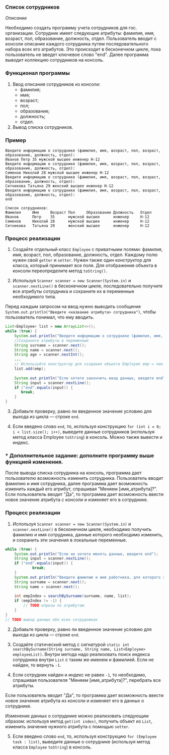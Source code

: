 ### Список сотрудников

*Описание*

Необходимо создать программу учета сотрудников для гос. организации. Сотрудник имеет следующие атрибуты:
фамилия, имя, возраст, пол, образование, должность, отдел.
Пользователь вводит с консоли описание каждого сотрудника путем последовательного набора всех его атрибутов.
Это происходит в бесконечном цикле, пока пользователь не введет ключевое слово "end".
Далее программа выводит коллекцию сотрудников на консоль.

### Функционал программы
1. Ввод описания сотрудников из консоли:
    - фамилия;
    - имя;
    - возраст;
    - пол;
    - образование;
    - должность;
    - отдел.
2. Вывод списка сотрудников.

### Пример
```
Введите информацию о сотруднике (фамилия, имя, возраст, пол, возраст, образование, должность, отдел):
Иванов Петр 35 мужской высшее инженер Н-12
Введите информацию о сотруднике (фамилия, имя, возраст, пол, возраст, образование, должность, отдел):
Семенов Николай 28 мужской высшее инженер Н-12
Введите информацию о сотруднике (фамилия, имя, возраст, пол, возраст, образование, должность, отдел):
Ситникова Татьяна 29 женский высшее инженер Н-12
Введите информацию о сотруднике (фамилия, имя, возраст, пол, возраст, образование, должность, отдел):
end

Список сотрудников:
Фамилия     Имя     Возраст Пол     Образование Должность   Отдел
Иванов      Петр    35      мужской высшее      инженер     Н-12
Семенов     Николай 28      мужской высшее      инженер     Н-12
Ситникова   Татьяна 29      женский высшее      инженер     Н-12
```

### Процесс реализации
1. Создайте отдельный класс `Employee` с приватными полями: фамилия, имя, возраст, пол, образование, должность, отдел.
   Каждому полю нужен свой `getter` и `setter`. Нужен также один конструктор для класса, который принимает все поля. 
   Для отображения объекта в консоли переопределите метод `toString()`.

2. Используя `Scanner scanner = new Scanner(System.in)` и `scanner.nextLine()` в бесконечном цикле, последовательно 
   получите все атрибуты сотрудника и сохраните их в переменные необходимого типа.

Перед каждым запросом на ввод нужно выводить сообщение `System.out.println("Введите <название атрибута> сотрудника")`,
чтобы пользователь понимал, что ему вводить.
```java
List<Employee> list = new ArrayList<>();
while (true) {
    System.out.println("Введите информацию о сотруднике (фамилия, имя, возраст, пол, образование, должность, отдел");
    //Сохраните атрибуты в переменные
    String surname = scanner.next();
    String name = scanner.next();
    String age = scanner.nextInt();
    ...
    // Используйте конструктор для создания объекта Employee emp = new Employee(...);
    list.add(emp);
    
    System.out.println("Если хотите закончить ввод данных, введите end");
    String input = scanner.nextLine();
    if ("end".equals(input)) {
       break;
    }
}
```
3. Добавьте проверку, равно ли введенное значение условию для выхода из цикла — строке `end`.

4. Если введено слово `end`, то, используя конструкцию `for (int i = 0; i < list.size(); i++)`, выведите данные 
   сотрудников (используя метод класса Employee `toString`) в консоль. Можно также вывести и индекс.

### * Дополнительное задание: дополните программу выше функцией изменения.

После вывода списка сотрудника на консоль, программа дает пользователю возможность изменить сотрудника.
Пользователь вводит фамилию и имя сотрудника, далее программа дает возможность изменить каждый его атрибут,
спрашивая "Меняем [имя_атрибута]?". Если пользователь вводит "Да", то программа дает возможность ввести новое значение 
атрибута с консоли и изменяет его в сотруднике.

### Процесс реализации

1. Используя `Scanner scanner = new Scanner(System.in)` и `scanner.nextLine()` в бесконечном цикле, необходимо получить 
   фамилию и имя сотрудника, данные которого необходимо изменить, и сохранить эти значения в локальные переменные.

```java
while (true) {
    System.out.println("Если не хотите менять данные, введите end");
    String input = scanner.nextLine();
    if ("end".equals(input)) {
            break;
    }
    System.out.println("Введите фамилию и имя работника, для которого хотите изменить данные");
    String surname = scanner.next();
    String name = scanner.next();
    
    int empIndex = searchBySurname(surname, name, list);
    if (empIndex != -1) {
        // TODO опросы по атрибутам
    }
}
// TODO вывод данных обо всех сотрудниках
```

2. Добавьте проверку, равно ли введенное значение условию для выхода из цикла — строке `end`.

3. Создайте статический метод с сигнатурой
   `static int searchBySurname(String surname, String name, List<Employee> employeeList)`.
   Внутри метода надо реализовать поиск индекса сотрудника внутри `List` с таким же именем и фамилией. Если не найден,
   то вернуть `-1`.

4. Если сотрудник найден и индекс не равен `-1`, то необходимо, спрашивая пользователя "Меняем [имя_атрибута]?", 
   перебрать все атрибуты.

Если пользователь вводит "Да", то программа дает возможность ввести новое значение атрибута из консоли и изменяет его в 
данных о сотруднике.

Изменение данных о сотруднике можно реализовать следующим образом: используя метод `get(int index)`, получить объект 
из `List`, изменить значение нужного атрибута с помощью `setter`.

5. Если введено слово `end`, то, используя конструкцию `for (Employee task : list)`, выведите данные о сотруднике 
   (используя метод класса `Employee` `toString`) в консоль.
